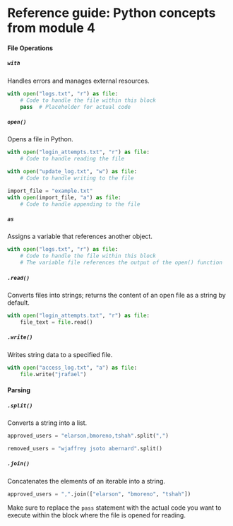 # Reference guide: Python concepts from module 4

#### File Operations

##### `with`
Handles errors and manages external resources.
```python
with open("logs.txt", "r") as file:
    # Code to handle the file within this block
    pass  # Placeholder for actual code
```
##### `open()`
Opens a file in Python.
```python
with open("login_attempts.txt", "r") as file:
    # Code to handle reading the file
```

```python
with open("update_log.txt", "w") as file:
    # Code to handle writing to the file
```

```python
import_file = "example.txt"
with open(import_file, "a") as file:
    # Code to handle appending to the file
```
##### `as`
Assigns a variable that references another object.
```python
with open("logs.txt", "r") as file:
    # Code to handle the file within this block
    # The variable file references the output of the open() function
```
##### `.read()`
Converts files into strings; returns the content of an open file as a string by default.
```python
with open("login_attempts.txt", "r") as file:
    file_text = file.read()
```
##### `.write()`
Writes string data to a specified file.
```python
with open("access_log.txt", "a") as file:
    file.write("jrafael")
```

#### Parsing

##### `.split()`
Converts a string into a list.
```python
approved_users = "elarson,bmoreno,tshah".split(",")
```

```python
removed_users = "wjaffrey jsoto abernard".split()
```
##### `.join()`
Concatenates the elements of an iterable into a string.
```python
approved_users = ",".join(["elarson", "bmoreno", "tshah"])
```

Make sure to replace the `pass` statement with the actual code you want to execute within the block where the file is opened for reading.

